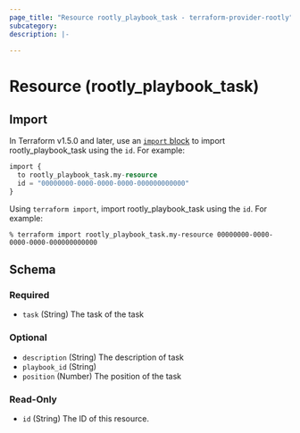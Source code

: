 ```yaml
---
page_title: "Resource rootly_playbook_task - terraform-provider-rootly"
subcategory:
description: |-
    
---
```


# Resource (rootly_playbook_task)





## Import

In Terraform v1.5.0 and later, use an [`import` block](https://developer.hashicorp.com/terraform/language/import) to import rootly_playbook_task using the `id`. For example:

```terraform
import {
  to rootly_playbook_task.my-resource
  id = "00000000-0000-0000-0000-000000000000"
}
```

Using `terraform import`, import rootly_playbook_task using the `id`. For example:

```console
% terraform import rootly_playbook_task.my-resource 00000000-0000-0000-0000-000000000000
```

<!-- schema generated by tfplugindocs -->
## Schema

### Required

- `task` (String) The task of the task

### Optional

- `description` (String) The description of task
- `playbook_id` (String)
- `position` (Number) The position of the task

### Read-Only

- `id` (String) The ID of this resource.
